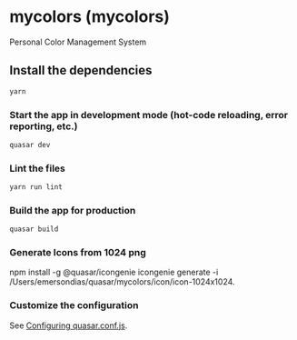 # mycolors (mycolors)

Personal Color Management System

## Install the dependencies
```bash
yarn
```

### Start the app in development mode (hot-code reloading, error reporting, etc.)
```bash
quasar dev
```

### Lint the files
```bash
yarn run lint
```

### Build the app for production
```bash
quasar build
```

### Generate Icons from 1024 png

npm install -g @quasar/icongenie
icongenie generate -i /Users/emersondias/quasar/mycolors/icon/icon-1024x1024.

### Customize the configuration
See [Configuring quasar.conf.js](https://quasar.dev/quasar-cli/quasar-conf-js).
